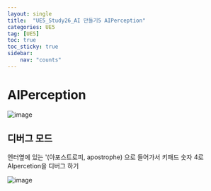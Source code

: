 ```yaml
---
layout: single
title:  "UE5_Study26_AI 만들기5 AIPerception"
categories: UE5
tag: [UE5]
toc: true
toc_sticky: true
sidebar:
    nav: "counts"
---
```


# AIPerception 

![image](https://github.com/silverlnng/DatastructureStudy/assets/112385982/44352afd-57c4-4cb7-9169-fd10358c0313)

## 디버그 모드 
   
엔터옆에 있는 '(아포스트로피, apostrophe) 으로 들어가서 키패드 숫자 4로 AIpercetion을 디버그 하기 
   
![image](https://github.com/silverlnng/DatastructureStudy/assets/112385982/3000a3f3-5099-4255-b182-f8f486680b0e)
   
## 






